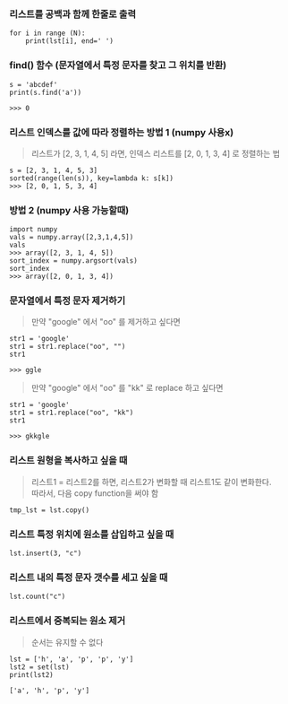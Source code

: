 ### 리스트를 공백과 함께 한줄로 출력  
```
for i in range (N):
    print(lst[i], end=' ')
```  
### find() 함수 (문자열에서 특정 문자를 찾고 그 위치를 반환)  
```
s = 'abcdef'
print(s.find('a'))
```
```
>>> 0
```
### 리스트 인덱스를 값에 따라 정렬하는 방법 1 (numpy 사용x)  
> 리스트가 [2, 3, 1, 4, 5] 라면, 인덱스 리스트를 [2, 0, 1, 3, 4] 로 정렬하는 법  
```
s = [2, 3, 1, 4, 5, 3]
sorted(range(len(s)), key=lambda k: s[k])
>>> [2, 0, 1, 5, 3, 4]
```
### 방법 2 (numpy 사용 가능할때)  
```
import numpy
vals = numpy.array([2,3,1,4,5])
vals
>>> array([2, 3, 1, 4, 5])
sort_index = numpy.argsort(vals)
sort_index
>>> array([2, 0, 1, 3, 4])
```   
### 문자열에서 특정 문자 제거하기  
> 만약 "google" 에서 "oo" 를 제거하고 싶다면  
```
str1 = 'google'
str1 = str1.replace("oo", "")
str1
``` 
```
>>> ggle
```
> 만약 "google" 에서 "oo" 를 "kk" 로 replace 하고 싶다면  
```
str1 = 'google'
str1 = str1.replace("oo", "kk")
str1
``` 
```
>>> gkkgle
```   
### 리스트 원형을 복사하고 싶을 때  
> 리스트1 = 리스트2를 하면, 리스트2가 변화할 때 리스트1도 같이 변화한다.   
> 따라서, 다음 copy function을 써야 함  
``` 
tmp_lst = lst.copy() 
```  
### 리스트 특정 위치에 원소를 삽입하고 싶을 때  
```
lst.insert(3, "c")  
```
### 리스트 내의 특정 문자 갯수를 세고 싶을 때  
```  
lst.count("c")  
```
### 리스트에서 중복되는 원소 제거  
> 순서는 유지할 수 없다  
``` 
lst = ['h', 'a', 'p', 'p', 'y']
lst2 = set(lst)
print(lst2) 
```
```
['a', 'h', 'p', 'y']
```
